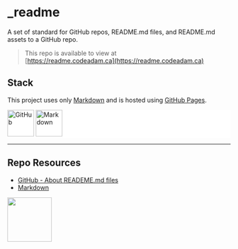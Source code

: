 # _readme

A set of standard for GitHub repos, README.md files, and README.md assets to a GitHub repo. 

> This repo is available to view at  
> [https://readme.codeadam.ca](https://readme.codeadam.ca)

## Stack

This project uses only [Markdown](https://www.markdownguide.org/) and is hosted using [GitHub Pages](https://pages.github.com/).

<div style="background: white;">
<img src="https://console.codeadam.ca/storage/topics/tFh07vj4ViTFLwEDtelLdCmcxNr2cMyz0BGcxBDp.png" alt="GitHub" width="60"> <img src="https://console.codeadam.ca/storage/topics/66RHQEYVThWWidxp6dYKomEJO9btDhCgebmjK53I.png" alt="Markdown" width="60">
</div>

---

## Repo Resources

- [GitHub - About READEME.md files](https://docs.github.com/en/repositories/managing-your-repositorys-settings-and-features/customizing-your-repository/about-readmes)
- [Markdown](https://www.markdownguide.org/)

<a href="https://codeadam.ca">
<img src="https://codeadam.ca/images/code-block.png" width="100">
</a>
